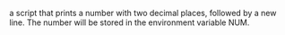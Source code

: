 a script that prints a number with two decimal places, followed by a new line. The number will be stored in the environment variable NUM.

